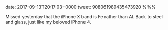date: 2017-09-13T20:17:03+0000
tweet: 908061989435473920
%%%

Missed yesterday that the iPhone X band is Fe rather than Al. Back to steel and glass, just like my beloved iPhone 4.
